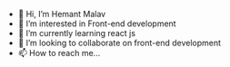 - 👋 Hi, I’m Hemant Malav
- 👀 I’m interested in Front-end development 
- 🌱 I’m currently learning react js
- 💞️ I’m looking to collaborate on front-end development
- 📫 How to reach me...

<!---
hemantmalav15/hemantmalav15 is a ✨ special ✨ repository because its `README.md` (this file) appears on your GitHub profile.
You can click the Preview link to take a look at your changes.
--->
